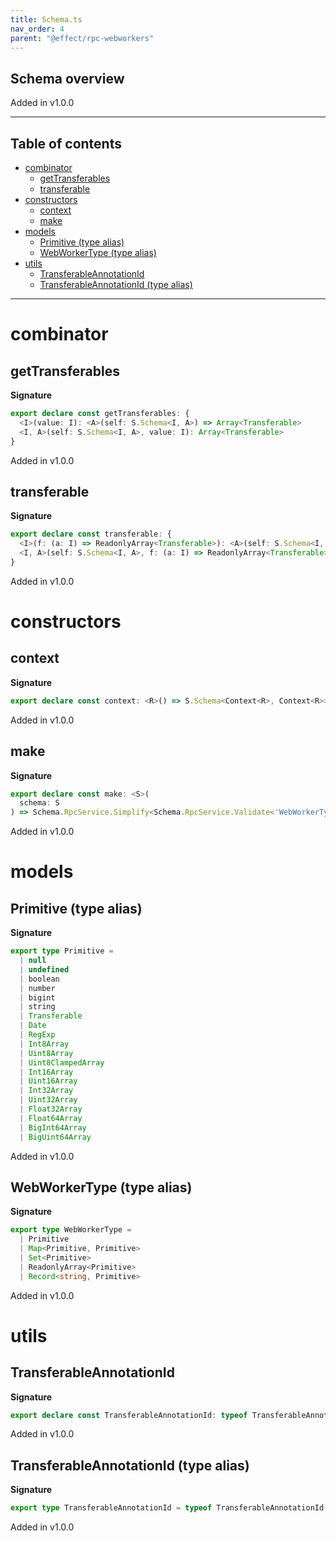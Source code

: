 ```yaml
---
title: Schema.ts
nav_order: 4
parent: "@effect/rpc-webworkers"
---
```


## Schema overview

Added in v1.0.0

---

<h2 class="text-delta">Table of contents</h2>

- [combinator](#combinator)
  - [getTransferables](#gettransferables)
  - [transferable](#transferable)
- [constructors](#constructors)
  - [context](#context)
  - [make](#make)
- [models](#models)
  - [Primitive (type alias)](#primitive-type-alias)
  - [WebWorkerType (type alias)](#webworkertype-type-alias)
- [utils](#utils)
  - [TransferableAnnotationId](#transferableannotationid)
  - [TransferableAnnotationId (type alias)](#transferableannotationid-type-alias)

---

# combinator

## getTransferables

**Signature**

```ts
export declare const getTransferables: {
  <I>(value: I): <A>(self: S.Schema<I, A>) => Array<Transferable>
  <I, A>(self: S.Schema<I, A>, value: I): Array<Transferable>
}
```

Added in v1.0.0

## transferable

**Signature**

```ts
export declare const transferable: {
  <I>(f: (a: I) => ReadonlyArray<Transferable>): <A>(self: S.Schema<I, A>) => S.Schema<I, A>
  <I, A>(self: S.Schema<I, A>, f: (a: I) => ReadonlyArray<Transferable>): S.Schema<I, A>
}
```

Added in v1.0.0

# constructors

## context

**Signature**

```ts
export declare const context: <R>() => S.Schema<Context<R>, Context<R>>
```

Added in v1.0.0

## make

**Signature**

```ts
export declare const make: <S>(
  schema: S
) => Schema.RpcService.Simplify<Schema.RpcService.Validate<'WebWorkerType', any, S>, never, never>
```

Added in v1.0.0

# models

## Primitive (type alias)

**Signature**

```ts
export type Primitive =
  | null
  | undefined
  | boolean
  | number
  | bigint
  | string
  | Transferable
  | Date
  | RegExp
  | Int8Array
  | Uint8Array
  | Uint8ClampedArray
  | Int16Array
  | Uint16Array
  | Int32Array
  | Uint32Array
  | Float32Array
  | Float64Array
  | BigInt64Array
  | BigUint64Array
```

Added in v1.0.0

## WebWorkerType (type alias)

**Signature**

```ts
export type WebWorkerType =
  | Primitive
  | Map<Primitive, Primitive>
  | Set<Primitive>
  | ReadonlyArray<Primitive>
  | Record<string, Primitive>
```

Added in v1.0.0

# utils

## TransferableAnnotationId

**Signature**

```ts
export declare const TransferableAnnotationId: typeof TransferableAnnotationId
```

Added in v1.0.0

## TransferableAnnotationId (type alias)

**Signature**

```ts
export type TransferableAnnotationId = typeof TransferableAnnotationId
```

Added in v1.0.0
